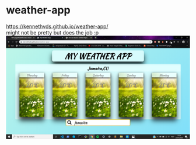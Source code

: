 # weather-app
https://kennethvds.github.io/weather-app/ <br>
might not be pretty but does the job :p <br>
![screenshot](screenshotw.png)
